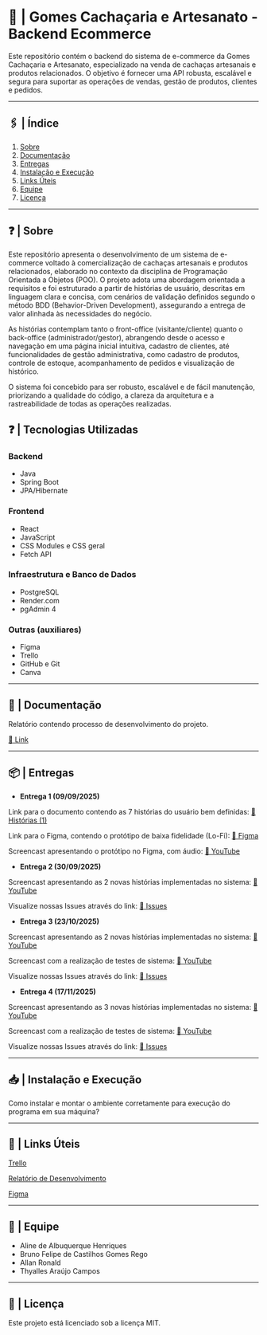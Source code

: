 # 🍺 | Gomes Cachaçaria e Artesanato - Backend Ecommerce
Este repositório contém o backend do sistema de e-commerce da Gomes Cachaçaria e Artesanato, especializado na venda de cachaças artesanais e produtos relacionados.
O objetivo é fornecer uma API robusta, escalável e segura para suportar as operações de vendas, gestão de produtos, clientes e pedidos.

***

## 🖇️ | Índice
1. [Sobre](#sobre)
3. [Documentação](#documentacao)
4. [Entregas](#entregas)
6. [Instalação e Execução](#instalacao-e-execucao)
9. [Links Úteis](links-uteis)
8. [Equipe](#equipe)
9. [Licença](#licenca)

***

## ❓ | Sobre
Este repositório apresenta o desenvolvimento de um sistema de e-commerce voltado à comercialização de cachaças artesanais e produtos relacionados, elaborado no contexto da disciplina de Programação Orientada a Objetos (POO). O projeto adota uma abordagem orientada a requisitos e foi estruturado a partir de histórias de usuário, descritas em linguagem clara e concisa, com cenários de validação definidos segundo o método BDD (Behavior-Driven Development), assegurando a entrega de valor alinhada às necessidades do negócio.

As histórias contemplam tanto o front-office (visitante/cliente) quanto o back-office (administrador/gestor), abrangendo desde o acesso e navegação em uma página inicial intuitiva, cadastro de clientes, até funcionalidades de gestão administrativa, como cadastro de produtos, controle de estoque, acompanhamento de pedidos e visualização de histórico.

O sistema foi concebido para ser robusto, escalável e de fácil manutenção, priorizando a qualidade do código, a clareza da arquitetura e a rastreabilidade de todas as operações realizadas.

## ❓ | Tecnologias Utilizadas
### Backend

- Java
- Spring Boot
- JPA/Hibernate

### Frontend

- React
- JavaScript
- CSS Modules e CSS geral
- Fetch API

### Infraestrutura e Banco de Dados

- PostgreSQL
- Render.com
- pgAdmin 4

### Outras (auxiliares)

- Figma
- Trello
- GitHub e Git
- Canva

***

## 📂 | Documentação
Relatório contendo processo de desenvolvimento do projeto.

[🔗 Link](https://docs.google.com/document/d/1Ib6jJTVic5LUr9_o7C9ZTKErE26WM4vBt5e1zu12kv0/edit?usp=drivesdk)

***

## 📦 | Entregas

- **Entrega 1 (09/09/2025)**

Link para o documento contendo as 7 histórias do usuário bem definidas: 
[🔗 Histórias (1)](https://docs.Google.com/document/d/1cIzykgxuq5qt5FsES3_m7nf8Vwc7MquvAAhUof3-0FM/edit?usp=drivesdk) 

Link para o Figma, contendo o protótipo de baixa fidelidade (Lo-Fi):
[🔗 Figma](https://www.figma.com/file/13gNLKF5izmAHEUwjIQeQN?node-id=0:1&locale=pt-br&type=design)

Screencast apresentando o protótipo no Figma, com áudio:
[🔗 YouTube](https://youtu.be/RnhhgKvjfEQ?feature=shared)


- **Entrega 2 (30/09/2025)**

Screencast apresentando as 2 novas histórias implementadas no sistema:
[🔗 YouTube](https://youtu.be/IB9aBqRRahI?si=VCQeWuh8S9iW1T4e)

Visualize nossas Issues através do link:
[🔗 Issues](https://github.com/aline-henriques/PROJETO-POO/issues)

- **Entrega 3 (23/10/2025)**

Screencast apresentando as 2 novas histórias implementadas no sistema:
[🔗 YouTube](https://youtu.be)

Screencast com a realização de testes de sistema:
[🔗 YouTube](https://youtu.be/mnNNUw7LLF4?si=LNKP3u_JBY-ZiKSo)

Visualize nossas Issues através do link:
[🔗 Issues](https://github.com/aline-henriques/PROJETO-POO/issues)


- **Entrega 4 (17/11/2025)**

Screencast apresentando as 3 novas histórias implementadas no sistema:
[🔗 YouTube](https://youtu.be)

Screencast com a realização de testes de sistema:
[🔗 YouTube](https://youtu.be)

Visualize nossas Issues através do link:
[🔗 Issues](https://github.com/aline-henriques/PROJETO-POO/issues)

*** 

## 📥 | Instalação e Execução
Como instalar e montar o ambiente corretamente para execução do programa em sua máquina?

***
 
## 🔗 | Links Úteis 

[Trello](https://trello.com/invite/b/68acb95bb432514982af6a20/ATTIc817d2314530f4f243989ed652e30f7dCAAA0488/projeto-cachacaria)

[Relatório de Desenvolvimento](https://docs.google.com/document/d/1Ib6jJTVic5LUr9_o7C9ZTKErE26WM4vBt5e1zu12kv0/edit?usp=drivesdk)

[Figma](https://www.figma.com/file/13gNLKF5izmAHEUwjIQeQN?node-id=0:1&locale=pt-br&type=design)

*** 

## 👥 | Equipe

- Aline de Albuquerque Henriques
- Bruno Felipe de Castilhos Gomes Rego
- Allan Ronald
- Thyalles Araújo Campos

***

## 📜 | Licença 

Este projeto está licenciado sob a licença MIT.
